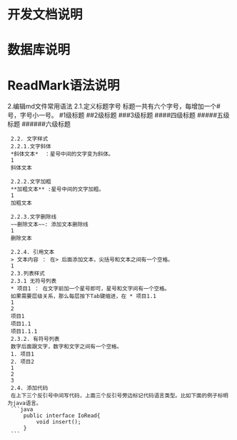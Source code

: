 # 开发文档说明

# 数据库说明



# ReadMark语法说明
 2.编辑md文件常用语法
     2.1.定义标题字号
     标题一共有六个字号，每增加一个#号，字号小一号。
     #1级标题
     ##2级标题
     ###3级标题
     ####四级标题
     #####五级标题
     ######六级标题
     
     2.2. 文字样式
     2.2.1.文字斜体
     *斜体文本*  ：星号中间的文字变为斜体。
     1
     斜体文本
     
     2.2.2.文字加粗
     **加粗文本** :星号中间的文字加粗。
     1
     加粗文本
     
     2.2.3.文字删除线
     ~~删除文本~~: 添加文本删除线
     1
     删除文本
     
     2.2.4. 引用文本
     > 文本内容 ： 在> 后面添加文本，尖括号和文本之间有一个空格。
     1
     2.3.列表样式
     2.3.1 无符号列表
     * 项目1 ： 在文字前加一个星号即可，星号和文字间有一个空格。
     如果需要层级关系，那么每层按下Tab键缩进，在 * 项目1.1
     1
     2
     项目1
     项目1.1
     项目1.1.1
     2.3.2. 有符号列表
     数字后面跟文字，数字和文字之间有一个空格。
     1. 项目1
     2. 项目2
     1
     2
     3
     2.4. 添加代码
     在上下三个反引号中间写代码，上面三个反引号旁边标记代码语言类型。比如下面的例子标明为java语言。
     ```java
         public interface IoRead{
             void insert();
         }
     ```